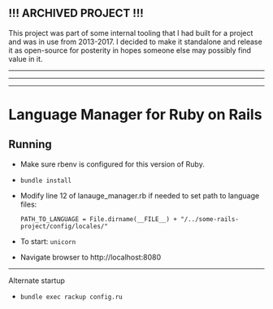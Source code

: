 ## !!! ARCHIVED PROJECT !!!

This project was part of some internal tooling that I had built for a project and was in use from 2013-2017. I decided to make it standalone and release it as open-source for posterity in hopes someone else may possibly find value in it.

---
---
---

# Language Manager for Ruby on Rails

## Running

* Make sure rbenv is configured for this version of Ruby. 

* `bundle install`

* Modify line 12 of lanauge_manager.rb if needed to set path to language files: 

    `PATH_TO_LANGUAGE = File.dirname(__FILE__) + "/../some-rails-project/config/locales/"`

* To start: `unicorn`

* Navigate browser to http://localhost:8080

-----

Alternate startup

* `bundle exec rackup config.ru`
